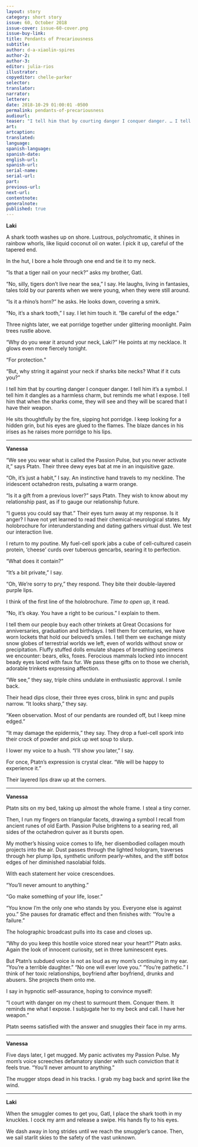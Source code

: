 ```yaml
---
layout: story
category: short story
issue: 60, October 2018
issue-cover: issue-60-cover.png
issue-buy-link:
title: Pendants of Precariousness
subtitle:
author: d-a-xiaolin-spires
author-2:
author-3:
editor: julia-rios
illustrator:
copyeditor: chelle-parker
selector:
translator:
narrator:
letterer:
date: 2018-10-29 01:00:01 -0500
permalink: pendants-of-precariousness
audiourl:
teaser: "I tell him that by courting danger I conquer danger. … I tell him that when the sharks come, they will see and they will be scared that I have their weapon."
art:
artcaption:
translated:
language:
spanish-language:
spanish-date:
english-url:
spanish-url:
serial-name:
serial-url:
part:
previous-url:
next-url:
contentnote:
generalnote:
published: true
---
```


**Laki**

A shark tooth washes up on shore. Lustrous, polychromatic, it shines in rainbow whorls, like liquid coconut oil on water. I pick it up, careful of the tapered end.

In the hut, I bore a hole through one end and tie it to my neck.

“Is that a tiger nail on your neck?” asks my brother, Gatl.

“No, silly, tigers don’t live near the sea,” I say. He laughs, living in fantasies, tales told by our parents when we were young, when they were still around.

“Is it a rhino’s horn?” he asks. He looks down, covering a smirk.

“No, it’s a shark tooth,” I say. I let him touch it. “Be careful of the edge.”

Three nights later, we eat porridge together under glittering moonlight. Palm trees rustle above.

“Why do you wear it around your neck, Laki?” He points at my necklace. It glows even more fiercely tonight.

“For protection.”

“But, why string it against your neck if sharks bite necks? What if it cuts you?”

I tell him that by courting danger I conquer danger. I tell him it’s a symbol. I tell him it dangles as a harmless charm, but reminds me what I expose. I tell him that when the sharks come, they will see and they will be scared that I have their weapon.

He sits thoughtfully by the fire, sipping hot porridge. I keep looking for a hidden grin, but his eyes are glued to the flames. The blaze dances in his irises as he raises more porridge to his lips.

----

**Vanessa**

“We see you wear what is called the Passion Pulse, but you never activate it,” says Ptatn. Their three dewy eyes bat at me in an inquisitive gaze.

“Oh, it’s just a habit,” I say. An instinctive hand travels to my neckline. The iridescent octahedron rests, pulsating a warm orange.

“Is it a gift from a previous lover?” says Ptatn. They wish to know about my relationship past, as if to gauge our relationship future.

“I guess you could say that.” Their eyes turn away at my response. Is it anger? I have not yet learned to read their chemical-neurological states. My holobrochure for interunderstanding and dating gathers virtual dust. We test our interaction live.

I return to my poutine. My fuel-cell spork jabs a cube of cell-cultured casein protein, ‘cheese’ curds over tuberous gencarbs, searing it to perfection.

“What does it contain?”

“It’s a bit private,” I say.

“Oh, We’re sorry to pry,” they respond. They bite their double-layered purple lips.

I think of the first line of the holobrochure. _Time to open up_, it read.

“No, it’s okay. You have a right to be curious.” I explain to them.

I tell them our people buy each other trinkets at Great Occasions for anniversaries, graduation and birthdays. I tell them for centuries, we have worn lockets that hold our beloved’s smiles. I tell them we exchange misty snow globes of terrestrial worlds we left, even of worlds without snow or precipitation. Fluffy stuffed dolls emulate shapes of breathing specimens we encounter: bears, elks, foxes. Ferocious mammals locked into innocent beady eyes laced with faux fur. We pass these gifts on to those we cherish, adorable trinkets expressing affection.

“We see,” they say, triple chins undulate in enthusiastic approval. I smile back.

Their head dips close, their three eyes cross, blink in sync and pupils narrow. “It looks sharp,” they say.

“Keen observation. Most of our pendants are rounded off, but I keep mine edged.”

“It may damage the epidermis,” they say. They drop a fuel-cell spork into their crock of powder and pick up wet soup to slurp.

I lower my voice to a hush. “I’ll show you later,” I say.

For once, Ptatn’s expression is crystal clear. “We will be happy to experience it.”

Their layered lips draw up at the corners.

----

**Vanessa**

Ptatn sits on my bed, taking up almost the whole frame. I steal a tiny corner.

Then, I run my fingers on triangular facets, drawing a symbol I recall from ancient runes of old Earth. Passion Pulse brightens to a searing red, all sides of the octahedron quiver as it bursts open.

My mother’s hissing voice comes to life, her disembodied collagen mouth projects into the air. Dust passes through the lighted hologram, traverses through her plump lips, synthetic uniform pearly-whites, and the stiff botox edges of her diminished nasolabial folds.

With each statement her voice crescendoes.

“You’ll never amount to anything.”

“Go make something of your life, loser.”

“You know I’m the only one who stands by you. Everyone else is against you.” She pauses for dramatic effect and then finishes with: “You’re a failure.”

The holographic broadcast pulls into its case and closes up.

“Why do you keep this hostile voice stored near your heart?” Ptatn asks. Again the look of innocent curiosity, set in three luminescent eyes.

But Ptatn’s subdued voice is not as loud as my mom’s continuing in my ear. “You’re a terrible daughter.” “No one will ever love you.” “You’re pathetic.” I think of her toxic relationships, boyfriend after boyfriend, drunks and abusers. She projects them onto me.

I say in hypnotic self-assurance, hoping to convince myself:

“I court with danger on my chest to surmount them. Conquer them. It reminds me what I expose. I subjugate her to my beck and call. I have her weapon.”

Ptatn seems satisfied with the answer and snuggles their face in my arms.

----

**Vanessa**

Five days later, I get mugged. My panic activates my Passion Pulse. My mom’s voice screeches defamatory slander with such conviction that it feels true. “You’ll never amount to anything.”

The mugger stops dead in his tracks. I grab my bag back and sprint like the wind.

----

**Laki**

When the smuggler comes to get you, Gatl, I place the shark tooth in my knuckles. I cock my arm and release a swipe. His hands fly to his eyes.

We dash away in long strides until we reach the smuggler’s canoe. Then, we sail starlit skies to the safety of the vast unknown.
